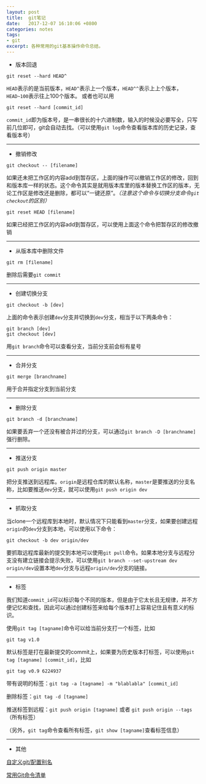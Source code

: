 ```yaml
---
layout: post
title:  git笔记
date:   2017-12-07 16:10:06 +0800
categories: notes
tags:
- git 
excerpt: 各种常用的git基本操作命令总结。
---
```


- 版本回退

```
git reset --hard HEAD^
```
`HEAD`表示的是当前版本，`HEAD^`表示上一个版本，`HEAD^^`表示上上个版本，`HEAD~100`表示往上100个版本。
或者也可以用
```
git reset --hard [commit_id]
```
`commit_id`即为版本号，是一串很长的十六进制数，输入的时候没必要写全，只写前几位即可，git会自动去找。（可以使用`git log`命令查看版本库的历史记录，查看版本号）

***

- 撤销修改

```
git checkout -- [filename]
```
如果还未把工作区的内容add到暂存区，上面的操作可以撤销工作区的修改，回到和版本库一样的状态。这个命令其实是就用版本库里的版本替换工作区的版本，无论工作区是修改还是删除，都可以“一键还原”。*（注意这个命令与切换分支命令`git checkout`的区别）*

```
git reset HEAD [filename]
```
如果已经把工作区的内容add到暂存区，可以使用上面这个命令把暂存区的修改撤销

***

- 从版本库中删除文件

```
git rm [filename]
```
删除后需要`git commit`

***

- 创建切换分支

```
git checkout -b [dev]
```
上面的命令表示创建`dev`分支并切换到`dev`分支，相当于以下两条命令：
```
git branch [dev]
git checkout [dev]
```

用`git branch`命令可以查看分支，当前分支前会标有星号

***

- 合并分支

```
git merge [branchname]
```
用于合并指定分支到当前分支

***

- 删除分支

```
git branch -d [branchname]
```
如果要丢弃一个还没有被合并过的分支，可以通过`git branch -D [branchname]`强行删除。

***

- 推送分支

```
git push origin master
```
把分支推送到远程库。`origin`是远程仓库的默认名称，`master`是要推送的分支名称，比如要推送`dev`分支，就可以使用`git push origin dev`

***

- 抓取分支

当clone一个远程库到本地时，默认情况下只能看到`master`分支，如果要创建远程`origin`的`dev`分支到本地，可以使用以下命令：
```
git checkout -b dev origin/dev
```

要抓取远程库最新的提交到本地可以使用`git pull`命令。如果本地分支与远程分支没有建立链接会提示失败，可以使用`git branch --set-upstream dev origin/dev`设置本地`dev`分支与远程`origin/dev`分支的链接。

***

- 标签

我们知道`commit_id`可以标识每个不同的版本，但是由于它太长且无规律，并不方便记忆和查找，因此可以通过创建标签来给每个版本打上容易记住且有意义的标识。

使用`git tag [tagname]`命令可以给当前分支打一个标签，比如
```
git tag v1.0
```
默认标签是打在最新提交的commit上，如果要为历史版本打标签，可以使用`git tag [tagname] [commit_id]`，比如
```
git tag v0.9 6224937
```

带有说明的标签：`git tag -a [tagname] -m "blablabla" [commit_id]`

删除标签：`git tag -d [tagname]`

推送标签到远程：`git push origin [tagname]` 或者 `git push origin --tags`（所有标签）

（另外，`git tag`命令查看所有标签，`git show [tagname]`查看标签信息）

***

- 其他

[自定义git/配置别名](https://www.liaoxuefeng.com/wiki/0013739516305929606dd18361248578c67b8067c8c017b000/001375234012342f90be1fc4d81446c967bbdc19e7c03d3000)

[常用Git命令清单](http://www.ruanyifeng.com/blog/2015/12/git-cheat-sheet.html)